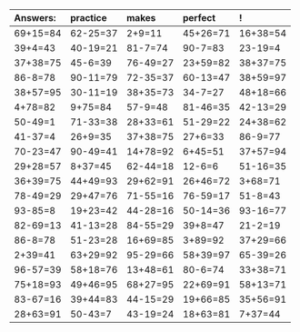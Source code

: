 | Answers: | practice | makes | perfect | ! |
| :--- | :--- | :--- | :--- | :--- |
| 69+15=84 | 62-25=37 | 2+9=11 | 45+26=71 | 16+38=54 | 
| 39+4=43 | 40-19=21 | 81-7=74 | 90-7=83 | 23-19=4 | 
| 37+38=75 | 45-6=39 | 76-49=27 | 23+59=82 | 38+37=75 | 
| 86-8=78 | 90-11=79 | 72-35=37 | 60-13=47 | 38+59=97 | 
| 38+57=95 | 30-11=19 | 38+35=73 | 34-7=27 | 48+18=66 | 
| 4+78=82 | 9+75=84 | 57-9=48 | 81-46=35 | 42-13=29 | 
| 50-49=1 | 71-33=38 | 28+33=61 | 51-29=22 | 24+38=62 | 
| 41-37=4 | 26+9=35 | 37+38=75 | 27+6=33 | 86-9=77 | 
| 70-23=47 | 90-49=41 | 14+78=92 | 6+45=51 | 37+57=94 | 
| 29+28=57 | 8+37=45 | 62-44=18 | 12-6=6 | 51-16=35 | 
| 36+39=75 | 44+49=93 | 29+62=91 | 26+46=72 | 3+68=71 | 
| 78-49=29 | 29+47=76 | 71-55=16 | 76-59=17 | 51-8=43 | 
| 93-85=8 | 19+23=42 | 44-28=16 | 50-14=36 | 93-16=77 | 
| 82-69=13 | 41-13=28 | 84-55=29 | 39+8=47 | 21-2=19 | 
| 86-8=78 | 51-23=28 | 16+69=85 | 3+89=92 | 37+29=66 | 
| 2+39=41 | 63+29=92 | 95-29=66 | 58+39=97 | 65-39=26 | 
| 96-57=39 | 58+18=76 | 13+48=61 | 80-6=74 | 33+38=71 | 
| 75+18=93 | 49+46=95 | 68+27=95 | 22+69=91 | 58+13=71 | 
| 83-67=16 | 39+44=83 | 44-15=29 | 19+66=85 | 35+56=91 | 
| 28+63=91 | 50-43=7 | 43-19=24 | 18+63=81 | 7+37=44 | 
